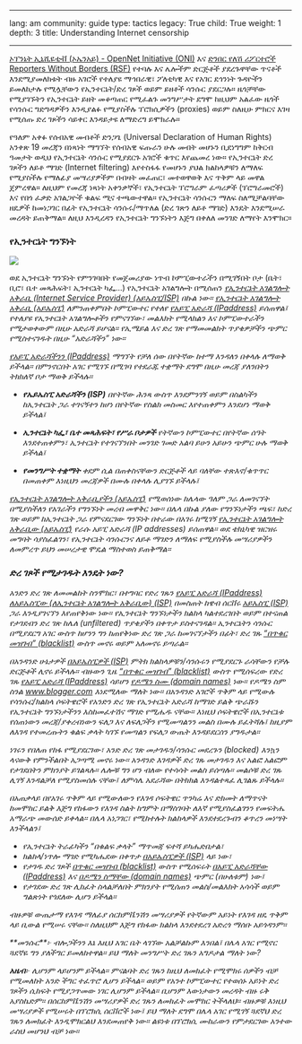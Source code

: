 

---

lang: am
community: guide
type: tactics
legacy: True
child: True
weight: 1
depth: 3
title: Understanding Internet censorship

---

[ኦፕንኔት ኢኒሺዬቲቭ (ኦኤንአይ) - OpenNet Initiative (ONI)](http://opennet.net/)  እና  [ድንበር የለሽ ሪፖርተሮች Reporters Without Borders (RSF)](http://www.rsf.org/) የተባሉ እና ሌሎችም ድርጅቶች ያደረጉዋቸው ጥናቶች እንደሚያመለክቱት ብዙ አገሮች የተለያዩ ማኅበራዊ፣ ፖለቲካዊ እና የአገር ደኅንነት ጉዳዮችን ይመለከታሉ የሚሏቸውን የኢንተርኔት/ድረ ገጾች ወይም ይዘቶች ሳንሱር ያደርጋሉ። ዜጎቻቸው የሚያገኙትን የኢንተርኔት ይዘት መቆጣጠር የሚፈልጉ መንግሥታት ደግሞ ከዚህም አልፈው ዜጎች የሳንሱር ግድግዳዎችን እንዲያልፉ የሚያስችሉ ፕሮክሲዎችን (proxies) ወይም ስለዚሁ ምክርና እገዛ የሚሰጡ ድረ ገጾችን ሳይቀር እንዳይታዩ ለማድረግ ይሞክራሉ። 

የዓለም አቀፉ የሰብአዊ መብቶች ድንጋጌ (Universal Declaration of Human Rights) አንቀጽ 19 መረጃን በነጻነት ማግኘት የሰብአዊ ፍጡራን ሁሉ መብት መሆኑን ቢደነግግም ከቅርብ ዓመታት ወዲህ የኢንተርኔት ሳንሱር የሚያደርጉ አገሮች ቁጥር እየጨመረ ነው። የኢንተርኔት ድረ ገጾችን ለይቶ ማገድ (Internet filtering) እየተስፋፋ የመሆኑን ያህል ክልከላዎቹን ለማለፍ የሚያስችሉ የማለፊያ መሣሪያዎችም በብዛት መፈጠር፣ መተወዋወቅ እና ጥቅም ላይ መዋል ጀምረዋል። ለዚህም የመረጃ ነጻነት አቀንቃኞች፣ የኢንተርኔት ፕሮግራም ፈጣሪዎች (ፕሮግራመሮች) እና የበጎ ፈቃድ አገልጋዮች ቁልፍ ሚና ተጫውተዋል። 
የኢንተርኔት ሳንሱርን ማለፍ ስለሚቻልባቸው ዘዴዎች ከመነጋገር በፊት የኢንተርኔት ሳንሱሩ/ማጥለል (ድረ ገጽን ለይቶ ማገድ) እንዴት እንደሚሠራ መረዳት ይጠቅማል። ለዚህ እንዲረዳን የኢንተርኔት ግንኙነትን እጅግ በቀለለ መንገድ ለማየት እንሞክር። 


### የኢንተርኔት ግንኙነት ###

![](/sites/securitybkp.ngoinabox.org/security/files/img/1-en.png)


ወደ ኢንተርኔት ግንኙነት የምንገባበት የመጀመሪያው ነጥብ ኮምፒውተራችን በሚገኝበት ቦታ  (ቤት፣ ቢሮ፣ ቤተ መጻሕፍት፣ ኢንተርኔት ካፌ…) የኢንተርኔት አገልግሎት በሚሰጠን  <i> [*የኢንተርኔት አገልግሎት አቅራቢ (Internet Service Provider) (አይኤስፒ/ISP)*](/am/glossary#ISP)  በኩል ነው። [*የኢንተርኔት አገልግሎት አቅራቢ (አይኤስፒ)*](/am/glossary#ISP)  ለምንጠቀምበት ኮምፒውተር የተለየ  [*የአይፒ አድራሻ (IPaddress)*](/am/glossary#IP_address) ይሰጠዋል፤ የተለያዩ የኢንተርኔት አገልግሎቶችን የምናገኘው፣ መልእክት የሚላክልን እና ኮምፒውተራችን የሚታወቀውም በዚሁ አድራሻ ይሆናል። የኢሜይል እና ድረ ገጽ የማመመልክት ጥያቄዎቻችን ጭምር የሚስተናገዱት በዚሁ “አድራሻችን” ነው።

[*የአይፒ አድራሻችንን (IPaddress)*](/am/glossary#IP_address) ማግኘት የቻለ ሰው በየትኛው ከተማ እንዳለን በቀላሉ ለማወቅ ይችላል። በምንኖርበት አገር የሚገኙ በሚገባ የተደራጁ ተቋማት ደግሞ በዚሁ መረጃ ያለንበትን ትክክለኛ ቦታ ማወቅ ይችላሉ። 

- **የኤይኤስፒ አድራሻችን (ISP)**  በየትኛው ሕንጻ ውስጥ እንደምንገኝ ወይም በስልካችን ከኢንተርኔት ጋራ ተገናኝተን ከሆነ በየትኛው የስልክ መስመር እየተጠቀምን እንደሆነ ማወቅ ይችላል፤

- **ኢንተርኔት ካፌ፣ ቤተ መጻሕፍት፣ የሥራ ቦታዎች**  የትኛውን  ኮምፒውተር በየትኛው ሰዓት እንደተጠቀምን፣ ኢንተርኔት የተገናኘንበት መንገድ ገመድ አልባ ይሁን አይሁን ጭምር ሁሉ ማወቅ ይችላል፤

- **የመንግሥት ተቋማት** ቀደም ሲል በጠቀስናቸውን  ድርጅቶች ላይ ባለቸው ተጽእኖ/ቁጥጥር በመጠቀም እነዚህን መረጃዎች በሙሉ  በቀላሉ ሊያገኙ ይችላሉ፤


[*የኢንተርኔት አገልግሎት አቅራቢያችን (አይኤስፒ)*](/am/glossary#ISP)  የሚወሰነው ከሌላው ዓለም ጋራ ለመገናኘት በሚያስችለን የአገራችን የግንኙነት መረብ መዋቅር ነው። በሌላ በኩል ያለው የግንኙነታችን ጫፍ፣ ከድረ ገጽ ወይም ከኢንተርኔት ጋራ የምናደርገው ግንኙነት በተራው በአገሩ ከሚገኝ [*የኢንተርኔት አገልግሎት አቅራቢው (አይኤስፒ)*](/am/glossary#ISP) የራሱ  አይፒ አድራሻ (IP addresses) ይሰጠዋል። ወደ ቴክኒካዊ ዝርዝሩ መግባት ሳያስፈልገን፣ የኢንተርኔት ሳንሱርንና ለይቶ ማገድን ለማለፍ የሚያስችሉ መሣሪያዎችን ለመምረጥ ይህን መሠረታዊ ሞዴል ማስተወስ ይጠቅማል።

### ድረ ገጾች የሚታገዱት እንዴት ነው? ###  

አንድን ድረ ገጽ ለመመልከት ስንሞክር፣ በተግባር የድረ ገጹን [*የአይፒ አድራሻ (IPaddress)*](/am/glossary#IP_address)  [*ለአይኤስፒው (ለኢንተርኔት አገልግሎት አቅራቢው) (ISP)*](/am/glossary#ISP) በመስጠት ከዌብ ሰርቨሩ [*አይኤስፒ (ISP)*](/am/glossary#ISP) ጋራ እንዲያገናኘን እየጠየቅነው ነው። የኢንተርኔት ግንኙነታችን ክልከላ ካልተደረገበት ወይም በተናጠል የታገደብን ድረ ገጽ ከሌለ (unfiltered) ጥያቄያችን በቀጥታ ይስተናገዳል። ኢንተርኔትን ሳንሱር በሚያደርግ አገር ውስጥ ከሆንን ግን ከጠየቅነው ድረ ገጽ ጋራ ከመገናኘታችን በፊት፣ ድረ ገጹ [*“በጥቁር መዝገብ” (blacklist)*](/am/glossary#Blacklist) ውስጥ መኖሩ ወይም አለመኖሩ ይጣራል። 

በአንዳንድ ሁኔታዎች [*በአይኤስፒዎች  (ISP)*](/am/glossary#ISP) ምትክ ክልከላዎቹን/ሳንሱሩን የሚያደርጉ ራሳቸውን የቻሉ ድርጅቶች ሊኖሩ ይችላሉ። ብዙውን ጊዜ [*“በጥቁር መዝገብ” (blacklist)*](/am/glossary#Blacklist) ውስጥ  የሚሰፍረው የድረ ገጹ [*የአይፒ አድራሻ (IPaddress)*](/am/glossary#IP_address) ሳይሆን [*የዶሜን ስሙ (domain names)*](/am/glossary#Domain_names) ነው። የዶሜን ስም ስንል www.blogger.com እነደሚለው ማለት ነው። በአንዳንድ አገሮች ጥቅም ላይ የሚውሉ የሳንሱር/ክልከላ ሶፍትዌሮች የአንድን ድረ ገጽ የኢንተርኔት አድራሻ ከማገድ ይልቅ ጭራሹን የኢንተርኔት ግንኙነታችንን እስከመፈተሽና ማገድ የሚሔዱ ናቸው። እነዚህ ሶፍትዌሮች በኢንተርኔቱ የሰጠነውን መረጃ/ያቀረብነውን ፍለጋ እና ለፍለጋችን የሚመጣልንን መልስ በሙሉ ይፈትሻሉ፤ ከዚያም ለእገዳ የተመረጡትን ቁልፍ ቃላት ካገኙ የመጣልን የፍለጋ ውጤት እንዳይደርሰን ያግዱታል። 

ነገሩን የበለጠ የከፋ የሚያደርገው፣ አንድ ድረ ገጽ መታገዱን/ሳንሱር መደረጉን (blocked) እንኳን ላናውቅ የምንችልበት አጋጣሚ መኖሩ ነው። አንዳንድ እገዳዎች ድረ ገጹ መታገዱን እና አልፎ አልፎም የታገደበትን ምክንያት ይገልጻሉ። ሌሎቹ ግን ሆን ብለው የተሳሳት መልስ ይሰጣሉ። መልሶቹ ድረ ገጹ ሊገኝ እንዳልቻለ የሚያስመሰሉ ናቸው፤ ለምሳሌ አደራሻው በትክክል እንዳልተጻፈ ሊገልጹ ይችላሉ።

በአጠቃላይ በየአገሩ ጥቅም ላይ የሚውለውን የእገዳ ሶፍትዌር ጥንካሬ እና ድክመት ለማጥናት ከመሞከር ይልቅ እጅግ የከፋውን የእገዳ ስልት ከግምት በማስገባት ለእኛ የሚያስፈልገንን የመፍትሔ አማራጭ መውሰድ ይቀላል። በሌላ አነጋገር፣ የሚከተሉት ክልከላዎች እንደተደረጉብን ቆጥረን መነሣት እንችላልን፤
- የኢንተርኔት ትራፊካችን “በቁልፍ ቃላት” ማጥመጃ ፍተሻ ይካሔድበታል፣
- ክልከላ/ነጥሎ ማገድ የሚካሔደው በቀጥታ [*በአይኤስፒዎች  (ISP)*](/am/glossary#ISP) ላይ ነው፣
- የታገዱ ድረ ገጾች [*በጥቁር መዝገብ (blacklist)*](/am/glossary#Blacklist) ውስጥ የሚሰፍሩት [*በአይፒ አድራሻቸው (IPaddress)*](/am/glossary#IP_address) እና [*በዶሜን ስማቸው (domain names)*](/am/glossary#Domain_names)  ጭምር (በሁለቱም) ነው፤
- የታገደው ድረ ገጽ ሊከፈት ስላልቻለበት ምክንያት የሚሰጠን መልስ/መልእክት አሳሳች ወይም ግልጽነት የጎደለው ሊሆን ይችላል።


ብዙዎቹ ውጤታማ የእገዳ ማለፊያ ሰርከምቬንሽን መሣሪያዎች የትኛውም አይነት የእገዳ ዘዴ ጥቅም ላይ ቢውል የሚሠሩ ናቸው። ስለዚህም እጅግ የከፋው ክልከላ እንደተደረገ አድረጎ ማሰቡ አይጎዳንም።

<div class="background" markdown="1">
**መንሱር**፦ ብሎጋችንን እኔ እዚህ አገር ቤት ላገኘው አልቻልኩም እንበል፤ በሌላ አገር የሚኖር ጓደኛዬ ግን ያለችግር ይመለከተዋል። ይህ ማለት መንግሥት ድረ ገጹን አግዶታል ማለት ነው?

**አዜብ**፦ ሊሆንም ላይሆንም ይችላል። ምናልባት ድረ ገጹን ከዚህ ለመክፈት የሚሞክሩ ሰዎችን ብቻ የሚመለከት አንድ ችግር ተፈጥሮ ሊሆን ይችላል። ወይም የአንተ ኮምፒውተር የተወሰኑ አይነት ድረ ገጾችን ሲከፍት የሚያጋጥመው ነገር ሊሆንም ይችላል። ቢሆንም እውነታውን መረዳት ብዙ ሩቅ አያስኬድም። በሰርከምቬንሽን መሣሪያዎች ድረ ገጹን ለመክፈት መሞከር ትችላለህ። ብዙዎቹ እነዚህ መሣሪያዎች የሚሠሩት በፕሮክሲ ሰርቨሮች ነው፤ ይህ ማለት ደግሞ በሌላ አገር የሚገኝ  ጓደኛህ ድረ ገጹን ለመክፈት እንዲሞክርልህ እንደመጠየቅ ነው። ልዩነቱ በፕሮክሲ ሙከራውን የምታደርገው አንተው ራስህ መሆንህ ብቻ ነው።
</div>

